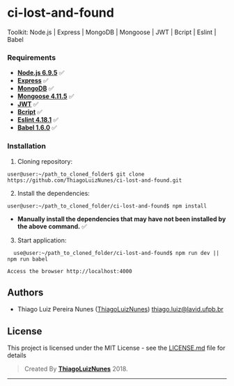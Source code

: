 # ci-lost-and-found

Toolkit: Node.js | Express | MongoDB | Mongoose | JWT | Bcript | Eslint | Babel

### Requirements ###

* **[Node.js 6.9.5](http://nodejs.org/en/)** :white_check_mark:
* **[Express](http://nodejs.org/en/)** :white_check_mark:
* **[MongoDB](https://www.mongodb.com/)** :white_check_mark:
* **[Mongoose 4.11.5](http://mongoosejs.com/)** :white_check_mark:
* **[JWT](https://jwt.io/)** :white_check_mark:
* **[Bcript](https://www.npmjs.com/package/bcrypt)** :white_check_mark:
* **[Eslint 4.18.1](https://eslint.org/)** :white_check_mark:
* **[Babel 1.6.0](https://babeljs.io/)** :white_check_mark:

### Installation ###

1. Cloning repository:
  ```
  user@user:~/path_to_cloned_folder$ git clone https://github.com/ThiagoLuizNunes/ci-lost-and-found.git
  ```
2. Install the dependencies:
  ```
  user@user:~/path_to_cloned_folder/ci-lost-and-found$ npm install
  ```
  - **Manually install the dependencies that may have not been installed by the above command.** :white_check_mark:
3. Start application:
```
  use@user:~/path_to_cloned_folder/ci-lost-and-found$ npm run dev || npm run babel
  ```
  ```
  Access the browser http://localhost:4000
  ```
## Authors

* Thiago Luiz Pereira Nunes ([ThiagoLuizNunes](https://github.com/ThiagoLuizNunes)) thiago.luiz@lavid.ufpb.br

## License

This project is licensed under the MIT License - see the [LICENSE.md](LICENSE.md) file for details

>Created By **[ThiagoLuizNunes](https://www.linkedin.com/in/thiago-luiz-507483112/)** 2018.

---
